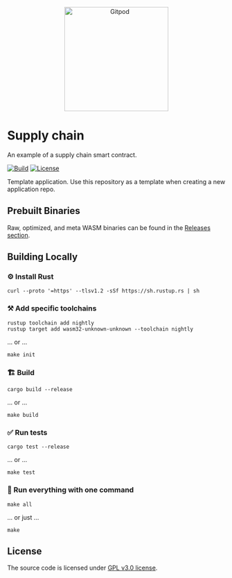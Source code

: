 <p align="center">
  <a href="https://gitpod.io/#https://github.com/gear-dapps/supply-chain" target="_blank">
    <img src="https://gitpod.io/button/open-in-gitpod.svg" width="240" alt="Gitpod">
  </a>
</p>

# Supply chain

An example of a supply chain smart contract.

[![Build][build_badge]][build_href]
[![License][lic_badge]][lic_href]

[build_badge]: https://github.com/gear-dapps/supply-chain/workflows/Build/badge.svg
[build_href]: https://github.com/gear-dapps/supply-chain/actions/workflows/build.yml

[lic_badge]: https://img.shields.io/badge/License-GPL%203.0-success
[lic_href]: https://github.com/gear-dapps/supply-chain/blob/master/LICENSE

Template application. Use this repository as a template when creating a new application repo.

## Prebuilt Binaries

Raw, optimized, and meta WASM binaries can be found in the [Releases section](https://github.com/gear-dapps/supply-chain/releases/tag/build).

## Building Locally

### ⚙️ Install Rust

```shell
curl --proto '=https' --tlsv1.2 -sSf https://sh.rustup.rs | sh
```

### ⚒️ Add specific toolchains

```shell
rustup toolchain add nightly
rustup target add wasm32-unknown-unknown --toolchain nightly
```

... or ...

```shell
make init
```

### 🏗️ Build

```shell
cargo build --release
```

... or ...

```shell
make build
```

### ✅ Run tests

```shell
cargo test --release
```

... or ...

```shell
make test
```

### 🚀 Run everything with one command

```shell
make all
```

... or just ...

```shell
make
```

## License

The source code is licensed under [GPL v3.0 license](LICENSE).
